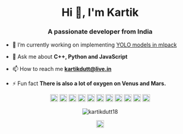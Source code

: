 <h1 align="center">Hi 👋, I'm Kartik</h1>
<h3 align="center">A passionate developer from India</h3>

- 🔭 I’m currently working on implementing [YOLO models in mlpack](https://github.com/mlpack/models)

- 💬 Ask me about **C++, Python and JavaScript**

- 📫 How to reach me **kartikdutt@live.in**

- ⚡ Fun fact **There is also a lot of oxygen on Venus and Mars.**

<p align="center"><img src=https://konpa.github.io/devicon/devicon.git/icons/c/c-original.svg alt=c width="20" height="20"/> <img src=https://konpa.github.io/devicon/devicon.git/icons/cplusplus/cplusplus-original.svg alt=cplusplus width="20" height="20"/> <img src=https://konpa.github.io/devicon/devicon.git/icons/css3/css3-original-wordmark.svg alt=css3 width="20" height="20"/> <img src=https://konpa.github.io/devicon/devicon.git/icons/html5/html5-original-wordmark.svg alt=html5 width="20" height="20"/> <img src=https://konpa.github.io/devicon/devicon.git/icons/java/java-original-wordmark.svg alt=java width="20" height="20"/> <img src=https://konpa.github.io/devicon/devicon.git/icons/javascript/javascript-original.svg alt=javascript width="20" height="20"/> <img src=https://konpa.github.io/devicon/devicon.git/icons/mongodb/mongodb-original-wordmark.svg alt=mongodb width="20" height="20"/> <img src=https://konpa.github.io/devicon/devicon.git/icons/mysql/mysql-original-wordmark.svg alt=mysql width="20" height="20"/> <img src=https://konpa.github.io/devicon/devicon.git/icons/ruby/ruby-original-wordmark.svg alt=ruby width="20" height="20"/> <img src=https://konpa.github.io/devicon/devicon.git/icons/nodejs/nodejs-original-wordmark.svg alt=nodejs width="20" height="20"/> <img src=https://konpa.github.io/devicon/devicon.git/icons/python/python-original-wordmark.svg alt=python width="20" height="20"/></p><p align="center"> <img src=https://github-readme-stats.vercel.app/api?username=kartikdutt18&show_icons=true alt=kartikdutt18 /> </p>

<p align="center"> 
<a href=https://linkedin.com/in/kartik-dutt target="blank"><img align="center" src=https://cdn.jsdelivr.net/npm/simple-icons@3.0.1/icons/linkedin.svg alt="kartik-dutt" height="20" width="20" /></a>
</p>
